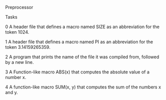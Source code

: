 Preprocessor

Tasks

0 A header file that defines a macro named SIZE as an abbreviation for the token 1024.

1 A header file that defines a macro named PI as an abbreviation for the token 3.14159265359.

2 A program that prints the name of the file it was compiled from, followed by a new line.

3 A Function-like macro ABS(x) that computes the absolute value of a number x.

4 A function-like macro SUM(x, y) that computes the sum of the numbers x and y.